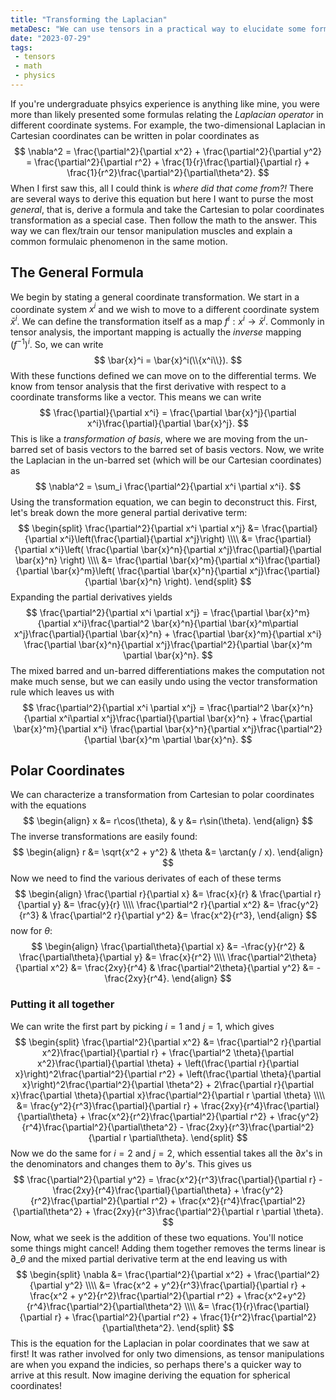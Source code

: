 ```yaml
---
title: "Transforming the Laplacian"
metaDesc: "We can use tensors in a practical way to elucidate some formulas often stated without context."
date: "2023-07-29"
tags: 
 - tensors
 - math
 - physics
---
```


If you're undergraduate phsyics experience is anything like mine, you were more than likely presented some formulas relating the *Laplacian operator* in different coordinate systems. For example, the two-dimensional Laplacian in Cartesian coordinates can be written in polar coordinates as 
$$
    \nabla^2 = \frac{\partial^2}{\partial x^2} + \frac{\partial^2}{\partial y^2} = \frac{\partial^2}{\partial r^2} + \frac{1}{r}\frac{\partial}{\partial r} + \frac{1}{r^2}\frac{\partial^2}{\partial\theta^2}.
$$
When I first saw this, all I could think is *where did that come from?!* There are several ways to derive this equation but here I want to purse the most *general*, that is, derive a formula and take the Cartesian to polar coordinates transformation as a special case. Then follow the math to the answer. This way we can flex/train our tensor manipulation muscles and explain a common formulaic phenomenon in the same motion.

## The General Formula
We begin by stating a general coordinate transformation. We start in a coordinate system $x^i$ and we wish to move to a different coordinate system $\bar{x}^i$. We can define the transformation itself as a map $f^i: x^i \longrightarrow \bar{x}^i$. Commonly in tensor analysis, the important mapping is actually the *inverse* mapping $(f^{-1})^i$. So, we can write
$$
    \bar{x}^i = \bar{x}^i(\\{x^i\\}).
$$
With these functions defined we can move on to the differential terms. We know from tensor analysis that the first derivative with respect to a coordinate transforms like a vector. This means we can write
$$
    \frac{\partial}{\partial x^i} = \frac{\partial \bar{x}^j}{\partial x^i}\frac{\partial}{\partial \bar{x}^j}.
$$
This is like a *transformation of basis*, where we are moving from the un-barred set of basis vectors to the barred set of basis vectors. Now, we write the Laplacian in the un-barred set (which will be our Cartesian coordinates) as 
$$
    \nabla^2 = \sum_i \frac{\partial^2}{\partial x^i \partial x^i}.
$$
Using the transformation equation, we can begin to deconstruct this. First, let's break down the more general partial derivative term:
$$
\begin{split}
    \frac{\partial^2}{\partial x^i \partial x^j} &= \frac{\partial}{\partial x^i}\left(\frac{\partial}{\partial x^j}\right) \\\\
    &= \frac{\partial}{\partial x^i}\left( \frac{\partial \bar{x}^n}{\partial x^j}\frac{\partial}{\partial \bar{x}^n} \right) \\\\
    &= \frac{\partial \bar{x}^m}{\partial x^i}\frac{\partial}{\partial \bar{x}^m}\left( \frac{\partial \bar{x}^n}{\partial x^j}\frac{\partial}{\partial \bar{x}^n} \right).
\end{split}
$$
Expanding the partial derivatives yields
$$
    \frac{\partial^2}{\partial x^i \partial x^j} = \frac{\partial \bar{x}^m}{\partial x^i}\frac{\partial^2 \bar{x}^n}{\partial \bar{x}^m\partial x^j}\frac{\partial}{\partial \bar{x}^n} + \frac{\partial \bar{x}^m}{\partial x^i} \frac{\partial \bar{x}^n}{\partial x^j}\frac{\partial^2}{\partial \bar{x}^m \partial \bar{x}^n}.
$$
The mixed barred and un-barred differentiations makes the computation not make much sense, but we can easily undo using the vector transformation rule which leaves us with
$$
    \frac{\partial^2}{\partial x^i \partial x^j} = \frac{\partial^2 \bar{x}^n}{\partial x^i\partial x^j}\frac{\partial}{\partial \bar{x}^n} + \frac{\partial \bar{x}^m}{\partial x^i} \frac{\partial \bar{x}^n}{\partial x^j}\frac{\partial^2}{\partial \bar{x}^m \partial \bar{x}^n}.
$$

## Polar Coordinates
We can characterize a transformation from Cartesian to polar coordinates with the equations 
$$
\begin{align}
    x &= r\cos(\theta), & y &= r\sin(\theta).
\end{align}
$$
The inverse transformations are easily found:
$$
\begin{align}
    r &= \sqrt{x^2 + y^2} & \theta &= \arctan(y / x).
\end{align}
$$
Now we need to find the various derivates of each of these terms
$$
\begin{align}
    \frac{\partial r}{\partial x} &= \frac{x}{r} & \frac{\partial r}{\partial y} &= \frac{y}{r} \\\\
    \frac{\partial^2 r}{\partial x^2} &= \frac{y^2}{r^3} & \frac{\partial^2 r}{\partial y^2} &= \frac{x^2}{r^3},
\end{align}
$$
now for $\theta$:
$$
\begin{align}
    \frac{\partial\theta}{\partial x} &= -\frac{y}{r^2} & \frac{\partial\theta}{\partial y} &= \frac{x}{r^2} \\\\
    \frac{\partial^2\theta}{\partial x^2} &= \frac{2xy}{r^4} & \frac{\partial^2\theta}{\partial y^2} &= -\frac{2xy}{r^4}.
\end{align}
$$

### Putting it all together
We can write the first part by picking $i = 1$ and $j = 1$, which gives
$$
\begin{split}
    \frac{\partial^2}{\partial x^2} &= \frac{\partial^2 r}{\partial x^2}\frac{\partial}{\partial r} + \frac{\partial^2 \theta}{\partial x^2}\frac{\partial}{\partial \theta} + \left(\frac{\partial r}{\partial x}\right)^2\frac{\partial^2}{\partial r^2} + \left(\frac{\partial \theta}{\partial x}\right)^2\frac{\partial^2}{\partial \theta^2} + 2\frac{\partial r}{\partial x}\frac{\partial \theta}{\partial x}\frac{\partial^2}{\partial r \partial \theta} \\\\
    &= \frac{y^2}{r^3}\frac{\partial}{\partial r} + \frac{2xy}{r^4}\frac{\partial}{\partial\theta} + \frac{x^2}{r^2}\frac{\partial^2}{\partial r^2} + \frac{y^2}{r^4}\frac{\partial^2}{\partial\theta^2} - \frac{2xy}{r^3}\frac{\partial^2}{\partial r \partial\theta}.
\end{split}
$$
Now we do the same for $i = 2$ and $j = 2$, which essential takes all the $\partial x$'s in the denominators and changes them to $\partial y$'s. This gives us
$$
    \frac{\partial^2}{\partial y^2} = \frac{x^2}{r^3}\frac{\partial}{\partial r} - \frac{2xy}{r^4}\frac{\partial}{\partial\theta} + \frac{y^2}{r^2}\frac{\partial^2}{\partial r^2} + \frac{x^2}{r^4}\frac{\partial^2}{\partial\theta^2} + \frac{2xy}{r^3}\frac{\partial^2}{\partial r \partial \theta}.
$$
Now, what we seek is the addition of these two equations. You'll notice some things might cancel! Adding them together removes the terms linear is $\partial\_\theta$ and the mixed partial derivative term at the end leaving us with 
$$
\begin{split}
    \nabla &= \frac{\partial^2}{\partial x^2} + \frac{\partial^2}{\partial y^2} \\\\
    &= \frac{x^2 + y^2}{r^3}\frac{\partial}{\partial r} + \frac{x^2 + y^2}{r^2}\frac{\partial^2}{\partial r^2} + \frac{x^2+y^2}{r^4}\frac{\partial^2}{\partial\theta^2} \\\\
    &= \frac{1}{r}\frac{\partial}{\partial r} + \frac{\partial^2}{\partial r^2} + \frac{1}{r^2}\frac{\partial^2}{\partial\theta^2}. 
\end{split}
$$
This is the equation for the Laplacian in polar coordinates that we saw at first! It was rather involved for only two dimensions, as tensor manipulations are when you expand the indicies, so perhaps there's a quicker way to arrive at this result. Now imagine deriving the equation for spherical coordinates!